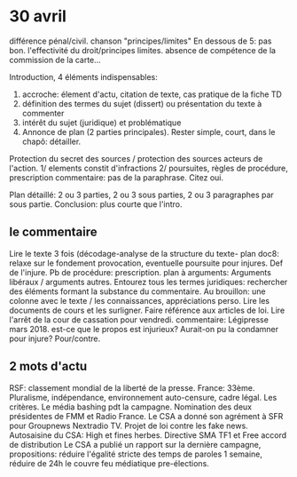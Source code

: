 # 30 avril

différence pénal/civil.
chanson "principes/limites"
En dessous de 5: pas bon.
l'effectivité du droit/principes limites.
absence de compétence de la commission de la carte...

Introduction, 4 éléments indispensables:
1. accroche: élement d'actu, citation de texte, cas pratique de la fiche TD
2. définition des termes du sujet (dissert) ou présentation du texte à commenter
3. intérêt du sujet (juridique) et problématique
4. Annonce de plan (2 parties principales). Rester simple, court, dans le chapô: détailler.

Protection du secret des sources / protection des sources acteurs de l'action.
1/ elements constit d'infractions 2/ poursuites, règles de procédure, prescription
commentaire: pas de la paraphrase. Citez oui.

Plan détaillé: 2 ou 3 parties, 2 ou 3 sous parties, 2 ou 3 paragraphes par sous partie.
Conclusion: plus courte que l'intro.

## le commentaire
Lire le texte 3 fois (décodage-analyse de la structure du texte-
plan doc8: relaxe sur le fondement provocation, eventuelle poursuite pour injures. Def de l'injure. Pb de procédure: prescription.
plan à arguments: Arguments libéraux / arguments autres.
Entourez tous les termes juridiques: rechercher des éléments formant la substance du commentaire. Au brouillon: une colonne avec le texte / les connaissances, appréciations perso.
Lire les documents de cours et les surligner. Faire référence aux articles de loi.
Lire l'arrêt de la cour de cassation pour vendredi. commentaire: Légipresse mars 2018.
est-ce que le propos est injurieux? Aurait-on pu la condamner pour injure? Pour/contre.

## 2 mots d'actu
RSF: classement mondial de la liberté de la presse. France: 33ème. Pluralisme, indépendance, environnement auto-censure, cadre légal. Les critères.
Le média bashing pdt la campagne.
Nomination des deux présidentes de FMM et Radio France.
Le CSA a donné son agrément à SFR pour Groupnews Nextradio TV.
Projet de loi contre les fake news.
Autosaisine du CSA: High et fines herbes. Directive SMA
TF1 et Free accord de distribution
Le CSA a publié un rapport sur la dernière campagne, propositions: réduire l'égalité stricte des temps de paroles 1 semaine, réduire de 24h le couvre feu médiatique pre-élections.
